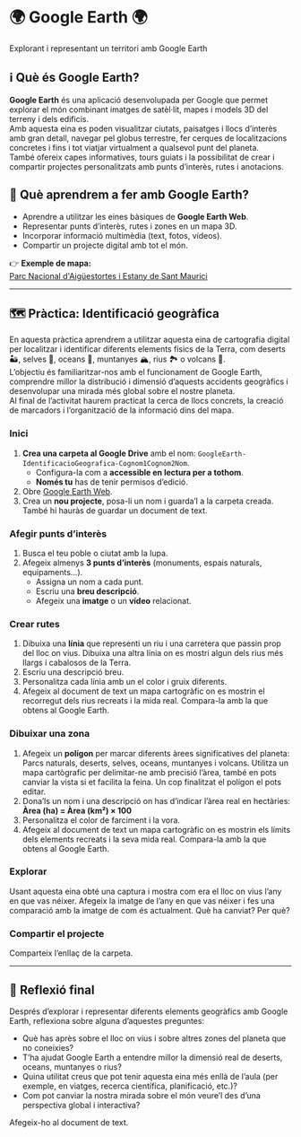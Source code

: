 # 🌍 Google Earth 🌍
Explorant i representant un territori amb Google Earth  

## ℹ️ Què és Google Earth?

**Google Earth** és una aplicació desenvolupada per Google que permet explorar el món combinant imatges de satèl·lit, mapes i models 3D del terreny i dels edificis.  
Amb aquesta eina es poden visualitzar ciutats, paisatges i llocs d’interès amb gran detall, navegar pel globus terrestre, fer cerques de localitzacions concretes i fins i tot viatjar virtualment a qualsevol punt del planeta.  
També ofereix capes informatives, tours guiats i la possibilitat de crear i compartir projectes personalitzats amb punts d’interès, rutes i anotacions.

## 📝 Què aprendrem a fer amb Google Earth?
- Aprendre a utilitzar les eines bàsiques de **Google Earth Web**.  
- Representar punts d’interès, rutes i zones en un mapa 3D.  
- Incorporar informació multimèdia (text, fotos, vídeos).  
- Compartir un projecte digital amb tot el món.  

👉 **Exemple de mapa:**  
[Parc Nacional d'Aigüestortes i Estany de Sant Maurici](https://earth.google.com/earth/d/1NiaSyJb2irwPMP9xzswIEO3UhrYjoT_O?usp=sharing)

---

## 🗺️ Pràctica: Identificació geogràfica

En aquesta pràctica aprendrem a utilitzar aquesta eina de cartografia digital per localitzar i identificar diferents elements físics de la Terra, com deserts 🏜️, selves 🌳, oceans 🌊, muntanyes 🏔️, rius 🏞️ o volcans 🌋.  
L’objectiu és familiaritzar-nos amb el funcionament de Google Earth, comprendre millor la distribució i dimensió d’aquests accidents geogràfics i desenvolupar una mirada més global sobre el nostre planeta.  
Al final de l’activitat haurem practicat la cerca de llocs concrets, la creació de marcadors i l’organització de la informació dins del mapa.

### Inici
1. **Crea una carpeta al Google Drive** amb el nom: `GoogleEarth-IdentificacioGeografica-Cognom1Cognom2Nom`.
   - Configura-la com a **accessible en lectura per a tothom**.
   - **Només tu** has de tenir permisos d’edició.
2. Obre [Google Earth Web](https://earth.google.com/web/).
3. Crea un **nou projecte**, posa-li un nom i guarda’l a la carpeta creada. També hi hauràs de guardar un document de text.

### Afegir punts d’interès
1. Busca el teu poble o ciutat amb la lupa.  
2. Afegeix almenys **3 punts d’interès** (monuments, espais naturals, equipaments…).  
   - Assigna un nom a cada punt.  
   - Escriu una **breu descripció**.  
   - Afegeix una **imatge** o un **vídeo** relacionat.  

### Crear rutes
1. Dibuixa una **línia** que representi un riu i una carretera que passin prop del lloc on vius. Dibuixa una altra línia on es mostri algun dels rius més llargs i cabalosos de la Terra.
2. Escriu una descripció breu.
3. Personalitza cada línia amb un el color i gruix diferents.  
4. Afegeix al document de text un mapa cartogràfic on es mostrin el recorregut dels rius recreats i la mida real. Compara-la amb la que obtens al Google Earth.

### Dibuixar una zona
1. Afegeix un **polígon** per marcar diferents àrees significatives del planeta: Parcs naturals, deserts, selves, oceans, muntanyes i volcans. Utilitza un mapa cartògrafic per delimitar-ne amb precisió l’àrea, també en pots canviar la vista si et facilita la feina. Un cop finalitzat el polígon el pots editar.
2. Dona’ls un nom i una descripció on has d’indicar l’àrea real en hectàries: **Àrea (ha) = Àrea (km²) × 100**
3. Personalitza el color de farciment i la vora.
4. Afegeix al document de text un mapa cartogràfic on es mostrin els límits dels elements recreats i la seva mida real. Compara-la amb la que obtens al Google Earth.

### Explorar
Usant aquesta eina obté una captura i mostra com era el lloc on vius l’any en que vas néixer. Afegeix la imatge de l’any en que vas néixer i fes una comparació amb la imatge de com és actualment. Què ha canviat? Per què?

### Compartir el projecte
Comparteix l’enllaç de la carpeta.

---

## 🤔 Reflexió final

Després d’explorar i representar diferents elements geogràfics amb Google Earth, reflexiona sobre alguna d’aquestes preguntes:

- Què has après sobre el lloc on vius i sobre altres zones del planeta que no coneixies?  
- T’ha ajudat Google Earth a entendre millor la dimensió real de deserts, oceans, muntanyes o rius?  
- Quina utilitat creus que pot tenir aquesta eina més enllà de l’aula (per exemple, en viatges, recerca científica, planificació, etc.)?  
- Com pot canviar la nostra mirada sobre el món veure’l des d’una perspectiva global i interactiva?

Afegeix-ho al document de text.
